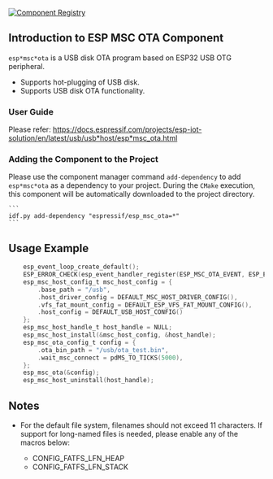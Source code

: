 [![Component Registry](https://components.espressif.com/components/espressif/esp*msc*ota/badge.svg)](https://components.espressif.com/components/espressif/esp*msc*ota)

## Introduction to ESP MSC OTA Component

``esp*msc*ota`` is a USB disk OTA program based on ESP32 USB OTG peripheral.

* Supports hot-plugging of USB disk.
* Supports USB disk OTA functionality.

### User Guide

Please refer: https://docs.espressif.com/projects/esp-iot-solution/en/latest/usb/usb*host/esp*msc_ota.html

### Adding the Component to the Project

Please use the component manager command `add-dependency` to add `esp*msc*ota` as a dependency to your project. During the `CMake` execution, this component will be automatically downloaded to the project directory.

    ```
    idf.py add-dependency "espressif/esp_msc_ota=*"
    ```

## Usage Example

```C
    esp_event_loop_create_default();
    ESP_ERROR_CHECK(esp_event_handler_register(ESP_MSC_OTA_EVENT, ESP_EVENT_ANY_ID, &msc_ota_event_handler, NULL));
    esp_msc_host_config_t msc_host_config = {
        .base_path = "/usb",
        .host_driver_config = DEFAULT_MSC_HOST_DRIVER_CONFIG(),
        .vfs_fat_mount_config = DEFAULT_ESP_VFS_FAT_MOUNT_CONFIG(),
        .host_config = DEFAULT_USB_HOST_CONFIG()
    };
    esp_msc_host_handle_t host_handle = NULL;
    esp_msc_host_install(&msc_host_config, &host_handle);
    esp_msc_ota_config_t config = {
        .ota_bin_path = "/usb/ota_test.bin",
        .wait_msc_connect = pdMS_TO_TICKS(5000),
    };
    esp_msc_ota(&config);
    esp_msc_host_uninstall(host_handle);
```

## Notes

* For the default file system, filenames should not exceed 11 characters. If support for long-named files is needed, please enable any of the macros below:

    * CONFIG_FATFS_LFN_HEAP
    * CONFIG_FATFS_LFN_STACK
